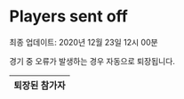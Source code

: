 # Players sent off
최종 업데이트: 2020년 12월 23일 12시 00분


경기 중 오류가 발생하는 경우 자동으로 퇴장됩니다.


| 퇴장된 참가자 |
|:---:|